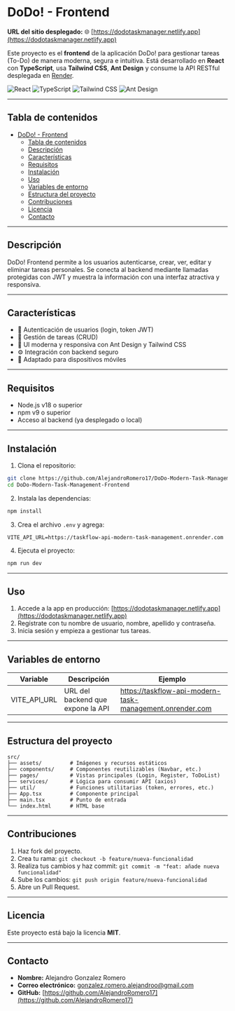 
# DoDo! - Frontend

**URL del sitio desplegado:**
🌐 [https://dodotaskmanager.netlify.app](https://dodotaskmanager.netlify.app)

Este proyecto es el **frontend** de la aplicación DoDo! para gestionar tareas (To-Do) de manera moderna, segura e intuitiva. Está desarrollado en **React** con **TypeScript**, usa **Tailwind CSS**, **Ant Design** y consume la API RESTful desplegada en [Render](https://taskflow-api-modern-task-management.onrender.com).

![React](https://img.shields.io/badge/React-20232A?style=for-the-badge&logo=react&logoColor=61DAFB)
![TypeScript](https://img.shields.io/badge/TypeScript-3178C6?style=for-the-badge&logo=typescript&logoColor=white)
![Tailwind CSS](https://img.shields.io/badge/TailwindCSS-06B6D4?style=for-the-badge&logo=tailwindcss&logoColor=white)
![Ant Design](https://img.shields.io/badge/AntDesign-0170FE?style=for-the-badge&logo=ant-design&logoColor=white)

---

## Tabla de contenidos

- [DoDo! - Frontend](#dodo---frontend)
  - [Tabla de contenidos](#tabla-de-contenidos)
  - [Descripción](#descripción)
  - [Características](#características)
  - [Requisitos](#requisitos)
  - [Instalación](#instalación)
  - [Uso](#uso)
  - [Variables de entorno](#variables-de-entorno)
  - [Estructura del proyecto](#estructura-del-proyecto)
  - [Contribuciones](#contribuciones)
  - [Licencia](#licencia)
  - [Contacto](#contacto)

---

## Descripción

DoDo! Frontend permite a los usuarios autenticarse, crear, ver, editar y eliminar tareas personales. Se conecta al backend mediante llamadas protegidas con JWT y muestra la información con una interfaz atractiva y responsiva.

---

## Características

- 🔐 Autenticación de usuarios (login, token JWT)
- 📝 Gestión de tareas (CRUD)
- 🎨 UI moderna y responsiva con Ant Design y Tailwind CSS
- ⚙️ Integración con backend seguro
- 📱 Adaptado para dispositivos móviles

---

## Requisitos

- Node.js v18 o superior
- npm v9 o superior
- Acceso al backend (ya desplegado o local)

---

## Instalación

1. Clona el repositorio:
```bash
git clone https://github.com/AlejandroRomero17/DoDo-Modern-Task-Management-Frontend.git
cd DoDo-Modern-Task-Management-Frontend
```

2. Instala las dependencias:
```bash
npm install
```

3. Crea el archivo `.env` y agrega:
```env
VITE_API_URL=https://taskflow-api-modern-task-management.onrender.com
```

4. Ejecuta el proyecto:
```bash
npm run dev
```

---

## Uso

1. Accede a la app en producción: [https://dodotaskmanager.netlify.app](https://dodotaskmanager.netlify.app)
2. Regístrate con tu nombre de usuario, nombre, apellido y contraseña.
3. Inicia sesión y empieza a gestionar tus tareas.

---

## Variables de entorno

| Variable        | Descripción                           | Ejemplo                                      |
|----------------|---------------------------------------|----------------------------------------------|
| VITE_API_URL   | URL del backend que expone la API     | https://taskflow-api-modern-task-management.onrender.com |

---

## Estructura del proyecto

```
src/
├── assets/         # Imágenes y recursos estáticos
├── components/     # Componentes reutilizables (Navbar, etc.)
├── pages/          # Vistas principales (Login, Register, ToDoList)
├── services/       # Lógica para consumir API (axios)
├── util/           # Funciones utilitarias (token, errores, etc.)
├── App.tsx         # Componente principal
├── main.tsx        # Punto de entrada
└── index.html      # HTML base
```

---

## Contribuciones

1. Haz fork del proyecto.
2. Crea tu rama: `git checkout -b feature/nueva-funcionalidad`
3. Realiza tus cambios y haz commit: `git commit -m "feat: añade nueva funcionalidad"`
4. Sube los cambios: `git push origin feature/nueva-funcionalidad`
5. Abre un Pull Request.

---

## Licencia

Este proyecto está bajo la licencia **MIT**.

---

## Contacto

- **Nombre:** Alejandro Gonzalez Romero
- **Correo electrónico:** gonzalez.romero.alejandroo@gmail.com
- **GitHub:** [https://github.com/AlejandroRomero17](https://github.com/AlejandroRomero17)
